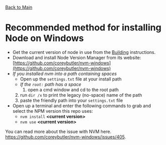 [Back to Main](../README.md)

# Recommended method for installing Node on Windows

- Get the current version of node in use from the [Building](Building.md) instructions.
- Download and install Node Version Manager from its website: [https://github.com/coreybutler/nvm-windows](https://github.com/coreybutler/nvm-windows)
- _If you installed nvm into a path containing spaces_
  - Open up the <code>settings.txt</code> file at your install path
  - _If the <code>root:</code> path has a space_
    1. open a cmd window and cd to the root path
  2.  run <code>dir /x</code> to print the legacy (no-space) name of the path
  3.  paste the friendly path into your <code>settings.txt</code> file
- Open up a terminal and enter the following commands to grab and select the NPM version this repo uses:
  - <code>nvm install</code> **&lt;current version&gt;**
  - <code>nvm use</code> **&lt;current version&gt;**

You can read more about the issue with NVM here. https://github.com/coreybutler/nvm-windows/issues/405.
